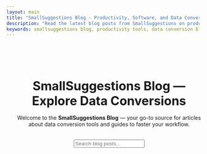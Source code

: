 ```yaml
---
layout: main
title: "SmallSuggestions Blog - Productivity, Software, and Data Conversion Insights"
description: "Read the latest blog posts from SmallSuggestions on productivity tools, online converters, and data management. Explore more web apps."
keywords: smallsuggestions blog, productivity tools, data conversion blog, online converters, open source software, data tools, web utilities
---
```


<!-- Schema: ItemList -->
<script type="application/ld+json">
{
  "@context": "https://schema.org",
  "@type": "ItemList",
  "url": "https://smallsuggestions.com/blog",
  "name": "SmallSuggestions Blog - Tech and Productivity Articles",
  "itemListElement": [
    {
      "@type": "ListItem",
      "position": 1,
      "url": "https://smallsuggestions.com/blog"
    },
    {
      "@type": "ListItem",
      "position": 2,
      "url": "https://smallsuggestions.com"
    }
  ]
}
</script>

<!-- Schema: BreadcrumbList -->
<script type="application/ld+json">
{
  "@context": "https://schema.org",
  "@type": "BreadcrumbList",
  "itemListElement": [
    {
      "@type": "ListItem",
      "position": 1,
      "name": "Home",
      "item": "https://smallsuggestions.com/"
    },
    {
      "@type": "ListItem",
      "position": 2,
      "name": "Blog",
      "item": "https://smallsuggestions.com/blog"
    }
  ]
}
</script>

<!-- Schema: WebPage -->
<script type="application/ld+json">
{
  "@context": "https://schema.org",
  "@type": "WebPage",
  "url": "https://smallsuggestions.com/blog",
  "name": "Blog – SmallSuggestions",
  "description": "Explore the SmallSuggestions Blog for expert insights on data conversion, productivity software, browser-based tools, and open-source development.",
  "publisher": {
    "@type": "Organization",
    "name": "SmallSuggestions",
    "url": "https://smallsuggestions.com",
    "logo": {
      "@type": "ImageObject",
      "url": "https://smallsuggestions.com/assets/img/smallsuggestions.webp"
    }
  }
}
</script>

<!-- Blog Page Layout -->
<section style="width: 100%; padding: 3rem 1rem;">
  <h1 style="text-align: center; font-size: 2rem; margin-bottom: 1rem;">
    SmallSuggestions Blog — Explore Data Conversions
  </h1>
  <p style="text-align: center; max-width: 720px; margin: 0 auto 2rem;">
    Welcome to the <strong>SmallSuggestions Blog</strong> — your go-to source for articles about
    data conversion tools and guides to faster your workflow.
  </p>

  <div class="search-container" style="text-align:center;">
    <i class="fas fa-search search-icon"></i>
    <input type="text" class="search-bar" id="blogSearch" placeholder="Search blog posts..." />
  </div>

  <br>

  <div class="container">
    <div class="blog-grid" id="blogGrid">
      <!-- Blog posts will be dynamically loaded via blog.js -->
    </div>
  </div>
</section>

<script src="/assets/js/blog.js"></script>
